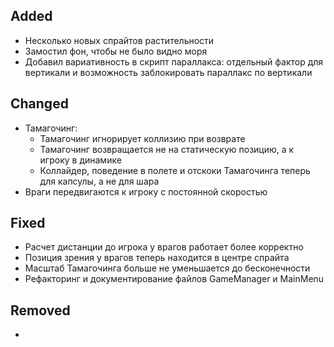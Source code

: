 ## Added

- Несколько новых спрайтов растительности
- Замостил фон, чтобы не было видно моря
- Добавил вариативность в скрипт параллакса: отдельный фактор для вертикали и возможность заблокировать параллакс по вертикали

## Changed

- Тамагочинг:
	- Тамагочинг игнорирует коллизию при возврате
	- Тамагочинг возвращается не на статическую позицию, а к игроку в динамике
	- Коллайдер, поведение в полете и отскоки Тамагочинга теперь для капсулы, а не для шара
- Враги передвигаются к игроку с постоянной скоростью

## Fixed

- Расчет дистанции до игрока у врагов работает более корректно
- Позиция зрения у врагов теперь находится в центре спрайта
- Масштаб Тамагочинга больше не уменьшается до бесконечности
- Рефакторинг и документирование файлов GameManager и MainMenu

## Removed

- 